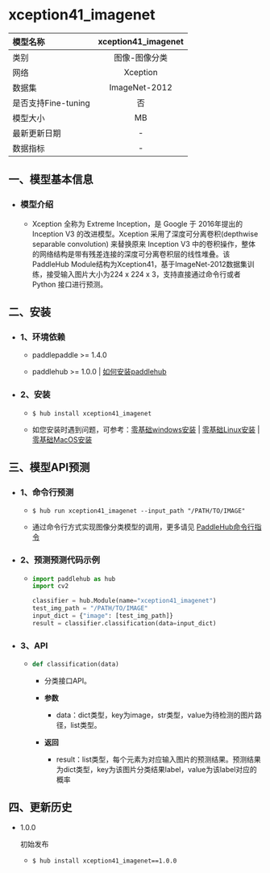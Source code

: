 # xception41_imagenet

|模型名称|xception41_imagenet|
| :--- | :---: |
|类别|图像-图像分类|
|网络|Xception|
|数据集|ImageNet-2012|
|是否支持Fine-tuning|否|
|模型大小|MB|
|最新更新日期|-|
|数据指标|-|


## 一、模型基本信息



- ### 模型介绍

  - Xception 全称为 Extreme Inception，是 Google 于 2016年提出的 Inception V3 的改进模型。Xception 采用了深度可分离卷积(depthwise separable convolution) 来替换原来 Inception V3 中的卷积操作，整体的网络结构是带有残差连接的深度可分离卷积层的线性堆叠。该PaddleHub Module结构为Xception41，基于ImageNet-2012数据集训练，接受输入图片大小为224 x 224 x 3，支持直接通过命令行或者 Python 接口进行预测。

## 二、安装

- ### 1、环境依赖  

  - paddlepaddle >= 1.4.0  

  - paddlehub >= 1.0.0  | [如何安装paddlehub](../../../../docs/docs_ch/get_start/installation.rst)


- ### 2、安装

  - ```shell
    $ hub install xception41_imagenet
    ```
  - 如您安装时遇到问题，可参考：[零基础windows安装](../../../../docs/docs_ch/get_start/windows_quickstart.md)
 | [零基础Linux安装](../../../../docs/docs_ch/get_start/linux_quickstart.md) | [零基础MacOS安装](../../../../docs/docs_ch/get_start/mac_quickstart.md)

## 三、模型API预测

- ### 1、命令行预测

  - ```shell
    $ hub run xception41_imagenet --input_path "/PATH/TO/IMAGE"
    ```
  - 通过命令行方式实现图像分类模型的调用，更多请见 [PaddleHub命令行指令](../../../../docs/docs_ch/tutorial/cmd_usage.rst)

- ### 2、预测预测代码示例

  - ```python
    import paddlehub as hub
    import cv2

    classifier = hub.Module(name="xception41_imagenet")
    test_img_path = "/PATH/TO/IMAGE"
    input_dict = {"image": [test_img_path]}
    result = classifier.classification(data=input_dict)
    ```

- ### 3、API

  - ```python
    def classification(data)
    ```
    - 分类接口API。
    - **参数**
      - data：dict类型，key为image，str类型，value为待检测的图片路径，list类型。

    - **返回**
      - result：list类型，每个元素为对应输入图片的预测结果。预测结果为dict类型，key为该图片分类结果label，value为该label对应的概率





## 四、更新历史

* 1.0.0

  初始发布

  - ```shell
    $ hub install xception41_imagenet==1.0.0
    ```
